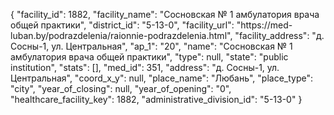 {
    "facility_id": 1882,
    "facility_name": "Сосновская № 1 амбулатория врача общей практики",
    "district_id": "5-13-0",
    "facility_url": "https:\/\/med-luban.by\/podrazdelenia\/raionnie-podrazdelenia.html",
    "facility_address": "д. Сосны-1, ул. Центральная",
    "ap_1": "20",
    "name": "Сосновская № 1 амбулатория врача общей практики",
    "type": null,
    "state": "public institution",
    "stats": [],
    "med_id": 351,
    "address": "д. Сосны-1, ул. Центральная",
    "coord_x_y": null,
    "place_name": "Любань",
    "place_type": "city",
    "year_of_closing": null,
    "year_of_opening": "0",
    "healthcare_facility_key": 1882,
    "administrative_division_id": "5-13-0"
}